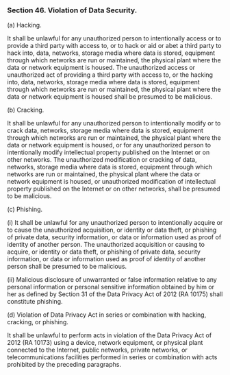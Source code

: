 ### Section 46. Violation of Data Security.

(a) Hacking.

It shall be unlawful for any unauthorized person to intentionally access or to provide a third party with access to, or to hack or aid or
abet a third party to hack into, data, networks, storage media where data is stored, equipment through which networks are run or maintained, the
physical plant where the data or network equipment is housed. The unauthorized access or unauthorized act of providing a third party with access to,
or the hacking into, data, networks, storage media where data is stored, equipment through which networks are run or maintained, the physical plant where
the data or network equipment is housed shall be presumed to be malicious.

(b) Cracking.

It shall be unlawful for any unauthorized person to intentionally modify or to crack data, networks, storage media where data is stored,
equipment through which networks are run or maintained, the physical plant where the data or network equipment is housed, or for any unauthorized person
to intentionally modify intellectual property published on the Internet or on other networks. The unauthorized modification or cracking of data, networks,
storage media where data is stored, equipment through which networks are run or maintained, the physical plant where the data or network equipment is
housed, or unauthorized modification of intellectual property published on the Internet or on other networks, shall be presumed to be malicious.

(c) Phishing.

(i) It shall be unlawful for any unauthorized person to intentionally acquire or to cause the unauthorized acquisition, or identity or data theft, or
phishing of private data, security information, or data or information used as proof of identity of another person. The unauthorized acquisition or
causing to acquire, or identity or data theft, or phishing of private data, security information, or data or information used as proof of identity of
another person shall be presumed to be malicious.

(ii) Malicious disclosure of unwarranted or false information relative to any personal information or personal sensitive information obtained by
him or her as defined by Section 31 of the Data Privacy Act of 2012 (RA 10175) shall constitute phishing.

(d) Violation of Data Privacy Act in series or combination with hacking, cracking, or phishing.

It shall be unlawful to perform acts in violation of the Data Privacy Act of 2012 (RA 10173) using a device, network equipment, or physical plant
connected to the Internet, public networks, private networks, or telecommunications facilities performed in series or combination with acts prohibited
by the preceding paragraphs.
